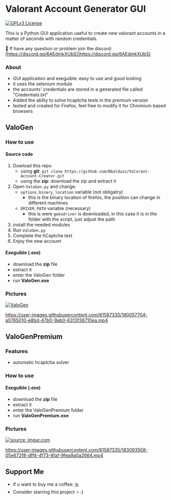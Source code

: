 # Valorant Account Generator GUI

[![GPLv3 License](https://img.shields.io/badge/License-MIT-green.svg?style=for-the-badge)](https://opensource.org/licenses/MIT)

This is a Python GUI application useful to create new valorant accounts in a matter of seconds with random credentials.

🎈 If have any question or problem join the discord: [https://discord.gg/6AEdmkXUbS](https://discord.gg/6AEdmkXUbS)

### About
- GUI application and exeguible: easy to use and good looking
- it uses the selenium module
- the accounts' credentials are stored in a generated file called "Credentials.txt"
- Added the abilty to solve hcaptcha tests in the premium version
- tested and created for Firefox, feel free to modify it for Chromium based browsers

## ValoGen
### How to use
#### Source code
1) Dowload this repo
    - using **git**: `git clone https://github.com/Bbalduzz/Valorant-Account-Creator.git`
    - using the **zip**: download the zip and extract it
2) Open `ValoGen.py` and change:
    - `options.binary_location` variable (not obligatry)
        - this is the binary location of firefox, the position can change in different machines
    - `DRIVER_PATH` variable (necessary)
        - this is were `gekodriver` is downloaded, in this case it is in the folder with the script, just adjust the path
3) install the needed modules
4) Run `ValoGen.py`
5) Complete the hCaptcha test
6) Enjoy the new account

#### Exeguible (.exe)
- download the **zip** file
- extract it
- enter the ValoGen folder
- run **ValoGen.exe**

### Pictures
<a href="https://imgur.com/SwztIJR"><img src="https://i.imgur.com/SwztIJR.png" title="ValoGen" /></a>

https://user-images.githubusercontent.com/81587335/180057704-a0765010-e8bd-47b0-9ab0-6313f38710ea.mp4

## ValoGenPremium
### Features
- automatic hcaptcha solver

### How to use
#### Exeguible (.exe)
- download the **zip** file
- extract it
- enter the ValoGenPremium folder
- run **ValoGenPremium.exe**

### Pictures
<a href="https://imgur.com/SnWArab"><img src="https://i.imgur.com/SnWArab.png" title="source: imgur.com" /></a>

https://user-images.githubusercontent.com/81587335/183093508-05e672f8-dff4-4f73-8faf-9fea9a0a2664.mp4

## Support Me
- if u want to buy me a coffee: [☕️](https://www.buymeacoffee.com/Bbalduzz)
- Consider starring this project ⭐️ :)
